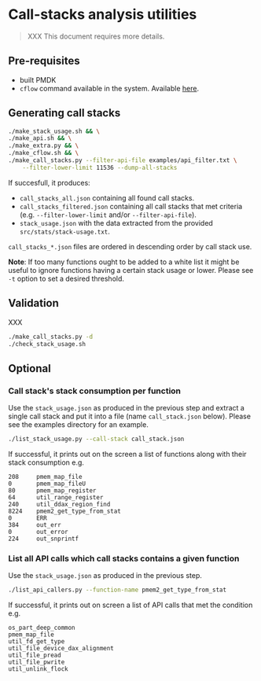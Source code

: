# Call-stacks analysis utilities

> XXX This document requires more details.

## Pre-requisites

- built PMDK
- `cflow` command available in the system. Available [here](https://www.gnu.org/software/cflow/).

## Generating call stacks

```sh
./make_stack_usage.sh && \
./make_api.sh && \
./make_extra.py && \
./make_cflow.sh && \
./make_call_stacks.py --filter-api-file examples/api_filter.txt \
    --filter-lower-limit 11536 --dump-all-stacks
```

If succesfull, it produces:

- `call_stacks_all.json` containing all found call stacks.
- `call_stacks_filtered.json` containing all call stacks that met criteria (e.g. `--filter-lower-limit` and/or `--filter-api-file`).
- `stack_usage.json` with the data extracted from the provided `src/stats/stack-usage.txt`.

`call_stacks_*.json` files are ordered in descending order by call stack use.

**Note**:  If too many functions ought to be added to a white list it might be useful to ignore functions having a certain stack usage or lower. Please see `-t` option to set a desired threshold.

## Validation

XXX

```sh
./make_call_stacks.py -d
./check_stack_usage.sh
```

## Optional

### Call stack's stack consumption per function

Use the `stack_usage.json` as produced in the previous step and extract a single call stack and put it into a file (name `call_stack.json` below). Please see the examples directory for an example.

```sh
./list_stack_usage.py --call-stack call_stack.json
```

If successful, it prints out on the screen a list of functions along with their stack consumption e.g.

```
208     pmem_map_file
0       pmem_map_fileU
80      pmem_map_register
64      util_range_register
240     util_ddax_region_find
8224    pmem2_get_type_from_stat
0       ERR
384     out_err
0       out_error
224     out_snprintf
```

### List all API calls which call stacks contains a given function

Use the `stack_usage.json` as produced in the previous step.

```sh
./list_api_callers.py --function-name pmem2_get_type_from_stat
```

If successful, it prints out on screen a list of API calls that met the condition e.g.

```
os_part_deep_common
pmem_map_file
util_fd_get_type
util_file_device_dax_alignment
util_file_pread
util_file_pwrite
util_unlink_flock
```
